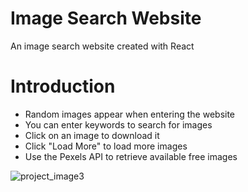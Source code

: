 # Image Search Website
An image search website created with React

# Introduction
- Random images appear when entering the website
- You can enter keywords to search for images
- Click on an image to download it
- Click "Load More" to load more images
- Use the Pexels API to retrieve available free images

![project_image3](https://github.com/user-attachments/assets/7a680cb1-4cd9-4c44-be17-a100cfd7b9ee)

